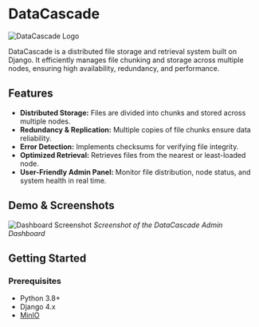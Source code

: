 # DataCascade

![DataCascade Logo](./images/logo.png)

DataCascade is a distributed file storage and retrieval system built on Django. It efficiently manages file chunking and storage across multiple nodes, ensuring high availability, redundancy, and performance.

## Features

- **Distributed Storage:** Files are divided into chunks and stored across multiple nodes.
- **Redundancy & Replication:** Multiple copies of file chunks ensure data reliability.
- **Error Detection:** Implements checksums for verifying file integrity.
- **Optimized Retrieval:** Retrieves files from the nearest or least-loaded node.
- **User-Friendly Admin Panel:** Monitor file distribution, node status, and system health in real time.

## Demo & Screenshots

![Dashboard Screenshot](./images/dashboard.png)
*Screenshot of the DataCascade Admin Dashboard*

## Getting Started

### Prerequisites

- Python 3.8+
- Django 4.x
- [MinIO](https://min.io/)

